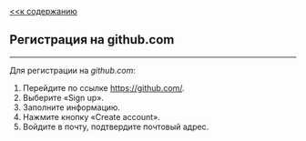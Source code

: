 [<<к содержанию](./readme.md)

## Регистрация на github.com
___
Для регистрации на *github.com*:

1. Перейдите по ссылке https://github.com/.
2. Выберите «Sign up».
3. Заполните информацию.
4. Нажмите кнопку «Create account».
5. Войдите в почту, подтвердите почтовый адрес.